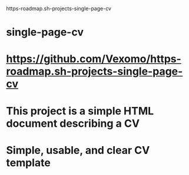 https-roadmap.sh-projects-single-page-cv
# single-page-cv
# https://github.com/Vexomo/https-roadmap.sh-projects-single-page-cv
# This project is a simple HTML document describing a CV
# Simple, usable, and clear CV template

